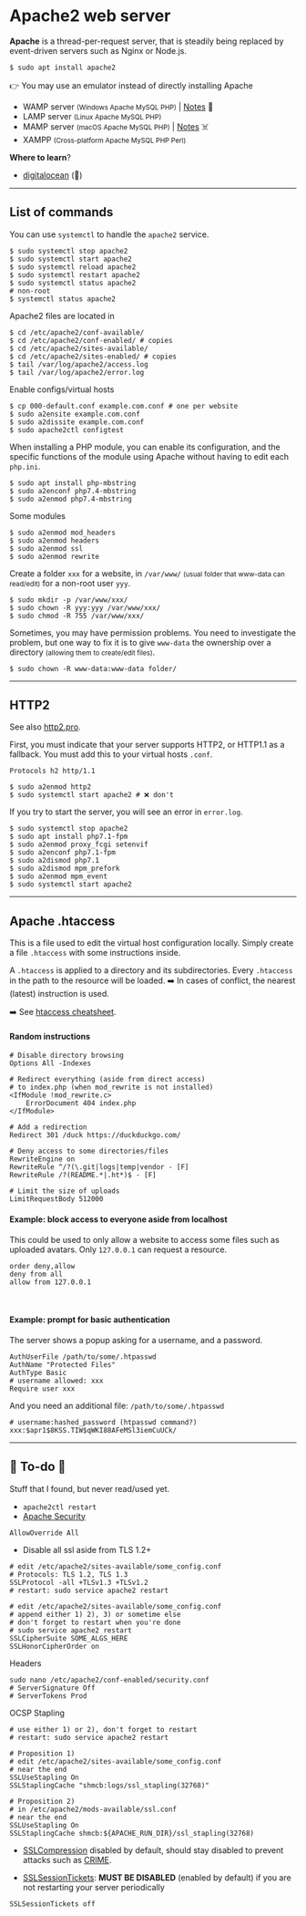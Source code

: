 # Apache2 web server

<div class="row row-cols-lg-2"><div>

**Apache** is a thread-per-request server, that is steadily being replaced by event-driven servers such as Nginx or Node.js.

```ps
$ sudo apt install apache2
```
</div><div>

👉 You may use an emulator instead of directly installing Apache

* WAMP server <small>(Windows Apache MySQL PHP)</small> | [Notes](wamp.md) 🚀
* LAMP server <small>(Linux Apache MySQL PHP)</small>
* MAMP server <small>(macOS Apache MySQL PHP)</small> | [Notes](mamp.md) ☠️
* XAMPP <small>(Cross-platform Apache MySQL PHP Perl)</small>

**Where to learn**?

* [digitalocean](https://www.digitalocean.com/community/tags/apache) (🤗)
</div></div>

<hr class="sep-both">

## List of commands

<div class="row row-cols-lg-2"><div>

You can use `systemctl` to handle the `apache2` service.

```shell!
$ sudo systemctl stop apache2
$ sudo systemctl start apache2
$ sudo systemctl reload apache2
$ sudo systemctl restart apache2
$ sudo systemctl status apache2
# non-root
$ systemctl status apache2
```

Apache2 files are located in

```shell!
$ cd /etc/apache2/conf-available/
$ cd /etc/apache2/conf-enabled/ # copies
$ cd /etc/apache2/sites-available/
$ cd /etc/apache2/sites-enabled/ # copies
$ tail /var/log/apache2/access.log
$ tail /var/log/apache2/error.log
```

Enable configs/virtual hosts

```shell!
$ cp 000-default.conf example.com.conf # one per website
$ sudo a2ensite example.com.conf
$ sudo a2dissite example.com.conf
$ sudo apache2ctl configtest
```
</div><div>

When installing a PHP module, you can enable its configuration, and the specific functions of the module using Apache without having to edit each `php.ini`.

```shell!
$ sudo apt install php-mbstring
$ sudo a2enconf php7.4-mbstring
$ sudo a2enmod php7.4-mbstring
```

Some modules

```shell!
$ sudo a2enmod mod_headers
$ sudo a2enmod headers
$ sudo a2enmod ssl
$ sudo a2enmod rewrite
```

Create a folder `xxx` for a website, in `/var/www/` <small>(usual folder that www-data can read/edit)</small> for a non-root user `yyy`.

```shell!
$ sudo mkdir -p /var/www/xxx/
$ sudo chown -R yyy:yyy /var/www/xxx/
$ sudo chmod -R 755 /var/www/xxx/
```

Sometimes, you may have permission problems. You need to investigate the problem, but one way to fix it is to give `www-data` the ownership over a directory <small>(allowing them to create/edit files)</small>.

```shell!
$ sudo chown -R www-data:www-data folder/
```
</div></div>

<hr class="sep-both">

## HTTP2

<div class="row row-cols-lg-2"><div>

See also [http2.pro](https://http2.pro/doc/Apache).

First, you must indicate that your server supports HTTP2, or HTTP1.1 as a fallback. You must add this to your virtual hosts `.conf`.

```apacheconf
Protocols h2 http/1.1
```

```shell!
$ sudo a2enmod http2
$ sudo systemctl start apache2 # ❌ don't
```
</div><div>

If you try to start the server, you will see an error in `error.log`.

```shell!
$ sudo systemctl stop apache2
$ sudo apt install php7.1-fpm
$ sudo a2enmod proxy_fcgi setenvif
$ sudo a2enconf php7.1-fpm
$ sudo a2dismod php7.1
$ sudo a2dismod mpm_prefork
$ sudo a2enmod mpm_event
$ sudo systemctl start apache2
```
</div></div>

<hr class="sep-both">

## Apache .htaccess

<div class="row row-cols-lg-2"><div>

This is a file used to edit the virtual host configuration locally. Simply create a file `.htaccess` with some instructions inside.

A `.htaccess` is applied to a directory and its subdirectories. Every `.htaccess` in the path to the resource will be loaded. ➡️ In cases of conflict, the nearest (latest) instruction is used.

➡️ See [htaccess cheatsheet](https://htaccesscheatsheet.com/).

#### Random instructions

<p></p>

```apacheconf
# Disable directory browsing
Options All -Indexes

# Redirect everything (aside from direct access)
# to index.php (when mod_rewrite is not installed)
<IfModule !mod_rewrite.c>
	ErrorDocument 404 index.php
</IfModule>

# Add a redirection
Redirect 301 /duck https://duckduckgo.com/

# Deny access to some directories/files
RewriteEngine on
RewriteRule ^/?(\.git|logs|temp|vendor - [F]
RewriteRule /?(README.*|.ht*)$ - [F]

# Limit the size of uploads
LimitRequestBody 512000
```
</div><div>

#### Example: block access to everyone aside from localhost

This could be used to only allow a website to access some files such as uploaded avatars. Only `127.0.0.1` can request a resource.

```apacheconf
order deny,allow
deny from all
allow from 127.0.0.1
```

<br>

#### Example: prompt for basic authentication

The server shows a popup asking for a username, and a password.

```apacheconf
AuthUserFile /path/to/some/.htpasswd
AuthName "Protected Files"
AuthType Basic
# username allowed: xxx
Require user xxx
```

And you need an additional file: `/path/to/some/.htpasswd`

```apacheconf
# username:hashed_password (htpasswd command?)
xxx:$apr1$8KSS.TIW$qWKI88AFeMSl3iemCuUCk/
```
</div></div>

<hr class="sep-both">

## 👻 To-do 👻

Stuff that I found, but never read/used yet.

<div class="row row-cols-lg-2"><div>

* `apache2ctl restart`
* [Apache Security](https://www.tecmint.com/apache-security-tips/)

```apacheconf
AllowOverride All
```

* Disable all ssl aside from TLS 1.2+

```apacheconf
# edit /etc/apache2/sites-available/some_config.conf
# Protocols: TLS 1.2, TLS 1.3
SSLProtocol -all +TLSv1.3 +TLSv1.2
# restart: sudo service apache2 restart
```

```apacheconf
# edit /etc/apache2/sites-available/some_config.conf
# append either 1) 2), 3) or sometime else
# don't forget to restart when you're done
# sudo service apache2 restart
SSLCipherSuite SOME_ALGS_HERE
SSLHonorCipherOrder on
```

Headers

```bash!
sudo nano /etc/apache2/conf-enabled/security.conf
# ServerSignature Off
# ServerTokens Prod
```
</div><div>

OCSP Stapling

```apacheconf
# use either 1) or 2), don't forget to restart
# restart: sudo service apache2 restart

# Proposition 1)
# edit /etc/apache2/sites-available/some_config.conf
# near the end
SSLUseStapling On
SSLStaplingCache "shmcb:logs/ssl_stapling(32768)"

# Proposition 2)
# in /etc/apache2/mods-available/ssl.conf
# near the end
SSLUseStapling On
SSLStaplingCache shmcb:${APACHE_RUN_DIR}/ssl_stapling(32768)
```

* [SSLCompression](https://httpd.apache.org/docs/trunk/mod/mod_ssl.html#sslcompression) disabled by default, should stay disabled to prevent attacks such as [CRIME](https://en.wikipedia.org/wiki/CRIME).

* [SSLSessionTickets](https://httpd.apache.org/docs/trunk/mod/mod_ssl.html#sslsessiontickets): **MUST BE DISABLED** (enabled by default) if you are not restarting your server periodically

```apacheconf
SSLSessionTickets off
```
</div></div>